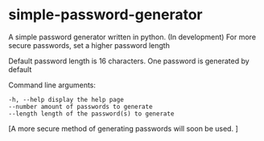 # simple-password-generator
A simple password generator written in python. (In development)
For more secure passwords, set a higher password length

Default password length is 16 characters.
One password is generated by default

Command line arguments:

	-h, --help display the help page
	--number amount of passwords to generate
	--length length of the password(s) to generate

[A more secure method of generating passwords will soon be used. ]
